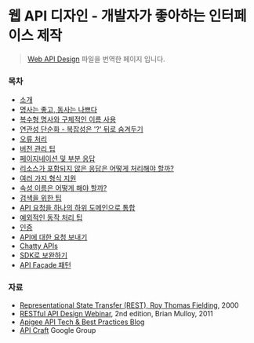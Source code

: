 # 웹 API 디자인 - 개발자가 좋아하는 인터페이스 제작

> [Web API Design](https://pages.apigee.com/rs/apigee/images/api-design-ebook-2012-03.pdf) 파일을 번역한 페이지 입니다.

### 목차

- [소개](./1.Introduction.md)
- [명사는 좋고, 동사는 나쁘다](./2.Nouns_are_good_verbs_are_bad.md)
- [복수형 명사와 구체적인 이름 사용](./3.Plural_nouns_and_concrete_names.md)
- [연관성 단순화 - 복잡성은 '?' 뒤로 숨겨두기](./4.Simplify_associations.md)
- [오류 처리](./5.Handling_errors.md)
- [버전 관리 팁](./6.Tips_for_versioning.md)
- [페이지네이션 및 부분 응답](./7.Pagination_and_partial_response.md)
- [리소스가 포함되지 않은 응답은 어떻게 처리해야 할까?](./8.What_about_responses_that_dont_involve_resources.md)
- [여러 가지 형식 지원](./9.Supporting_multiple_formats.md)
- [속성 이름은 어떻게 해야 할까?](./10.What_about_attribute_names.md)
- [검색을 위한 팁](./11.Tips_for_search.md)
- [API 요청을 하나의 하위 도메인으로 통합](./12.Consolidate_API_requests_in_one_subdomain.md)
- [예외적인 동작 처리 팁](./13.Tips_for_handling_exceptional_behavior.md)
- [인증](./14.Authentication.md)
- [API에 대한 요청 보내기](./15.Making_requests_on_your_API.md)
- [Chatty APIs](./16.Chatty_APIs.md)
- [SDK로 보완하기](./17.Complement_with_an_SDK.md)
- [API Façade 패턴](./18.The_API_Façade_Pattern.md)

### 자료

- [Representational State Transfer (REST), Roy Thomas Fielding](http://www.ics.uci.edu/~fielding/pubs/dissertation/rest_arch_style.htm), 2000
- [RESTful API Design Webinar](http://blog.apigee.com/detail/slides_for_restful_api_design_second_edition_webinar/), 2nd edition, Brian Mulloy, 2011
- [Apigee API Tech & Best Practices Blog](http://blog.apigee.com/)
- [API Craft](http://groups.google.com/group/api-craft/) Google Group